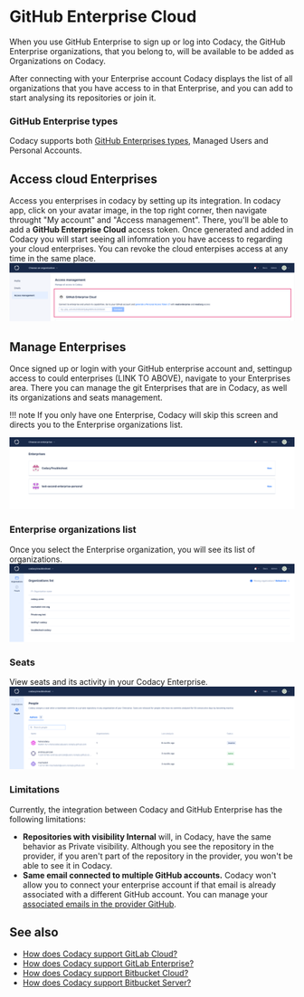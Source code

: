 # GitHub Enterprise Cloud

When you use GitHub Enterprise to sign up or log into Codacy, the GitHub Enterprise organizations, that you belong to, will be available to be added as Organizations on Codacy.

After connecting with your Enterprise account Codacy displays the list of all organizations that you have access to in that Enterprise, and you can add to start analysing its repositories or join it. 

### GitHub Enterprise types
Codacy supports both [GitHub Enterprises types](https://docs.github.com/en/enterprise-cloud@latest/admin/managing-iam/understanding-iam-for-enterprises/choosing-an-enterprise-type-for-github-enterprise-cloud), Managed Users and Personal Accounts.

## Access cloud Enterprises 
Access you enterprises in codacy by setting up its integration. In codacy app, click on your avatar image, in the top right corner, then navigate throught "My account" and "Access management". There, you'll be able to add a **GitHub Enterprise Cloud** access token. Once generated and added in Codacy you will start seeing all infomration you have access to regarding your cloud enterprises. 
You can revoke the cloud enterpises access at any time in the same place.
![Enterprise cloud manage enterprises access](images/Codacy-Access-Management.png)


## Manage Enterprises 
Once signed up or login with your GitHub enterprise account and, settingup access to could enterprises (LINK TO ABOVE), navigate to your Enterprises area. There you can manage the git Enterprises that are in Codacy, as well its organizations and seats management. 

!!! note
    If you only have one Enterprise, Codacy will skip this screen and directs you to the Enterprise organizations list. 

![Enterprise cloud manage enterprises](images/Codacy-Enterprises.png)

### Enterprise organizations list
Once you select the Enterprise organization, you will see its list of organizations. 
![Enterprise cloud manage organizations](images/Codacy-Enterprise-Organizations.png)

### Seats
View seats and its activity in your Codacy Enterprise.
![Enterprise cloud manage seats](images/Codacy-Enterprise-Seats.png)

### Limitations
Currently, the integration between Codacy and GitHub Enterprise has the following limitations:

-   **Repositories with visibility Internal** will, in Codacy, have the same behavior as Private visibility. Although you see the repository in the provider, if you aren't part of the repository in the provider, you won't be able to see it in Codacy.
-   **Same email connected to multiple GitHub accounts.** Codacy won't allow you to connect your enterprise account if that email is already associated with a different GitHub account. You can manage your [associated emails in the provider GitHub](https://docs.github.com/en/account-and-profile/setting-up-and-managing-your-personal-account-on-github/managing-email-preferences/adding-an-email-address-to-your-github-account). 


## See also

-   [How does Codacy support GitLab Cloud?](../faq/general/how-does-codacy-support-gitlab-cloud.md)
-   [How does Codacy support GitLab Enterprise?](../faq/general/how-does-codacy-support-gitlab-enterprise.md)
-   [How does Codacy support Bitbucket Cloud?](../faq/general/how-does-codacy-support-bitbucket-cloud.md)
-   [How does Codacy support Bitbucket Server?](../faq/general/how-does-codacy-support-bitbucket-server.md)